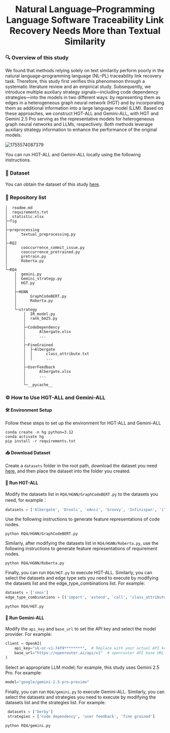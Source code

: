 <div align="center">
  <h1 align="center">Natural Language–Programming Language Software Traceability Link Recovery Needs More than Textual Similarity</h1>
</div>

### 🔍 Overview of this study

We found that methods relying solely on text similarity perform poorly in the natural language–programming language (NL–PL) traceability link recovery task. Therefore, this study first verifies this phenomenon through a systematic literature review and an empirical study. Subsequently, we introduce multiple auxiliary strategy signals—including code dependency strategies—into the models in two different ways: by representing them as edges in a heterogeneous graph neural network (HGT) and by incorporating them as additional information into a large language model (LLM). Based on these approaches, we construct HGT-ALL and Gemini-ALL, with HGT and Gemini 2.5 Pro serving as the representative models for heterogeneous graph neural networks and LLMs, respectively. Both methods leverage auxiliary strategy information to enhance the performance of the original models.

![1755574087379](https://github.com/ZZYG0g0g0/nlpl/blob/main/fig/QQ20250819-125022.png)

You can run HGT-ALL and Gemini-ALL locally using the following instructions.

### 📂 Dataset

You can obtain the dataset of this study [here](https://drive.google.com/drive/folders/1-0MJEreOJr6F5lDQtJnCV5aNjQn_PDJX?dmr=1&ec=wgc-drive-hero-goto). 

### 📂 Repository list
```
│  readme.md
│  requirements.txt
│  statistic.xlsx  
├─fig      
│      
├─preprocessing
│      textual_preprocessing.py
│      
├─RQ2
│      cooccurrence_commit_issue.py
│      cooccurrence_pretrained.py
│      pretrain.py
│      Roberta.py
│      
└─RQ4
    │  gemini.py
    │  Gemini_strategy.py
    │  HGT.py
    │  
    ├─HGNN
    │      GraphCodeBERT.py
    │      Roberta.py
    │      
    └─strategy
        │  IR_model.py
        │  rank_bm25.py
        │  
        ├─CodeDependency
        │      Albergate.xlsx
        │      ...
        │      
        ├─FineGrained
        │  ├─Albergate
        │  │      class_attribute.txt
        │  │      ...      
        │          
        ├─UserFeedback
        │      Albergate.xlsx
        │      ...
        │      
        └─__pycache__
```

### ⚙️ How to Use HGT-ALL and Gemini-ALL

#### 🛠️ Environment Setup

Follow these steps to set up the environment for HGT-ALL and Gemini-ALL

```shell
conda create -n hg python=3.12
conda activate hg
pip install -r requirements.txt
```

#### 📥 Download Dataset

Create a `datasets` folder in the root path, download the dataset you need [here](https://drive.google.com/drive/folders/1-0MJEreOJr6F5lDQtJnCV5aNjQn_PDJX?dmr=1&ec=wgc-drive-hero-goto), and then place the dataset into the folder you created. 

#### 🧮 Run HGT-ALL

Modify the datasets list in `RQ4/HGNN/GraphCodeBERT.py` to the datasets you need, for example：

```python
datasets = ['Albergate', 'Drools', 'eAnci', 'Groovy', 'Infinispan', 'iTrust', 'maven', 'Pig', 'Seam2', 'smos']
```

Use the following instructions to generate feature representations of code nodes. 

```shell
python RQ4/HGNN/GraphCodeBERT.py
```

Similarly, after modifying the datasets list in `RQ4/HGNN/Roberta.py`, use the following instructions to generate feature representations of requirement nodes.  

```shell
python RQ4/HGNN/Roberta.py
```

Finally, you can run `RQ4/HGT.py` to execute HGT-ALL. Similarly, you can select the datasets and edge type sets you need to execute by modifying the datasets list and the edge_type_combinations list.  For example:

```python
datasets = ['smos']
edge_type_combinations = [('import', 'extend', 'call', 'class_attribute', 'class_comment', 'class_name', 'method_comment', 'method_return', 'method_parameter', 'method_name', 'user_feedback')]
```

```shell
python RQ4/HGT.py
```



#### 🤖 Run Gemini-ALL

Modify the `api_key` and `base_url` to set the API key and select the model provider. For example:

```python
client = OpenAI(
    api_key="sk-or-v1-74f9********",  # Replace with your actual API key
    base_url="https://openrouter.ai/api/v1"  # openrouter API base URL
)
```

Select an appropriate LLM model; for example, this study uses Gemini 2.5 Pro.  For example:

```python
model="google/gemini-2.5-pro-preview"
```

Finally, you can run `RQ4/gemini.py` to execute Gemini-ALL. Similarly, you can select the datasets and strategies you need to execute by modifying the datasets list and the strategies list.  For example:

```python
 datasets = ['Derby']
 strategies = ['code dependency', 'user feedback', 'fine grained']
```



```shell
python RQ4/gemini.py
```













